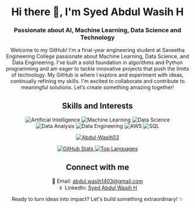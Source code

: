 <!-- Header Section -->
<h1 align="center">Hi there 👋, I'm Syed Abdul Wasih H</h1>
<h3 align="center">Passionate about AI, Machine Learning, Data Science and Technology</h3>

<!-- Introduction Section -->
<p align="center">
Welcome to my GitHub! I'm a final-year engineering student at Saveetha Engineering College passionate about Machine Learning, Data Science, and Data Engineering. I've built a solid foundation in algorithms and Python programming and am eager to tackle innovative projects that push the limits of technology.
My GitHub is where I explore and experiment with ideas, continually refining my skills. I'm excited to collaborate and contribute to meaningful solutions. Let’s create something amazing together!

</p>

<!-- Skills and Interests Section -->
<h2 align="center">Skills and Interests</h2>
<p align="center">
  <img src="https://img.shields.io/badge/-Artificial%20Intelligence-darkblue" alt="Artificial Intelligence">
  <img src="https://img.shields.io/badge/-Machine%20Learning-darkgreen" alt="Machine Learning">
  <img src="https://img.shields.io/badge/-Data%20Science-brown" alt="Data Science">
  <img src="https://img.shields.io/badge/-Data%20Analysis-indigo" alt="Data Analysis">
  <img src="https://img.shields.io/badge/-Data%20Engineering-purple" alt="Data Engineering">
  <img src="https://img.shields.io/badge/-AWS-orange" alt="AWS">
  <img src="https://img.shields.io/badge/-SQL-yellow" alt="SQL">
</p>

<!-- GitHub Stats Section -->
<div align="center">
<p align="center"> <a href="https://github.com/ryo-ma/github-profile-trophy"><img src="https://github-profile-trophy.vercel.app/?username=Abdul-Wasih03" alt="Abdul-Wasih03" /></a> </p>

</div>
<div align="center">
  <a href="https://readmestats.999857.xyz/api?username=Abdul-Wasih03&theme=transparent&show_icons=true&rank_icon=github">
    <img src="https://readmestats.999857.xyz/api?username=Abdul-Wasih03&theme=transparent&show_icons=true&rank_icon=github" alt="GitHub Stats" />
  </a>
  <a href="https://readmestats.999857.xyz/api/top-langs/?username=Abdul-Wasih03&layout=compact&theme=transparent&langs_count=10">
    <img src="https://readmestats.999857.xyz/api/top-langs/?username=Abdul-Wasih03&layout=compact&theme=transparent&langs_count=10" alt="Top Languages" />
  </a>
  
</div>

<!-- Contact Information Section -->
<h2 align="center">Connect with me</h2>
<p align="center">
  📧 Email: <a href="mailto:abdul.wasih1403@gmail.com">abdul.wasih1403@gmail.com</a><br>
  <img  src="https://raw.githubusercontent.com/rahuldkjain/github-profile-readme-generator/master/src/images/icons/Social/linked-in-alt.svg" alt="syed-abdul-wasih-8322332a5" height="15" width="15" /> LinkedIn: <a href="https://www.linkedin.com/in/syed-abdul-wasih/">Syed Abdul Wasih H</a>
</p>

<!-- Footer Section -->
<p align="center">
  Ready to turn ideas into impact? Let's build something extraordinary! ✨
</p>
